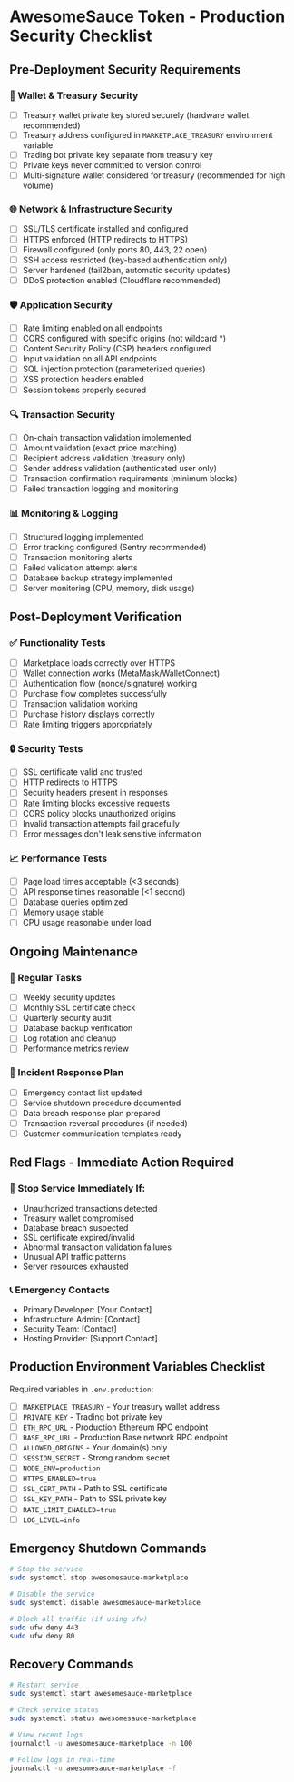# AwesomeSauce Token - Production Security Checklist

## Pre-Deployment Security Requirements

### 🔐 Wallet & Treasury Security
- [ ] Treasury wallet private key stored securely (hardware wallet recommended)
- [ ] Treasury address configured in `MARKETPLACE_TREASURY` environment variable
- [ ] Trading bot private key separate from treasury key
- [ ] Private keys never committed to version control
- [ ] Multi-signature wallet considered for treasury (recommended for high volume)

### 🌐 Network & Infrastructure Security
- [ ] SSL/TLS certificate installed and configured
- [ ] HTTPS enforced (HTTP redirects to HTTPS)
- [ ] Firewall configured (only ports 80, 443, 22 open)
- [ ] SSH access restricted (key-based authentication only)
- [ ] Server hardened (fail2ban, automatic security updates)
- [ ] DDoS protection enabled (Cloudflare recommended)

### 🛡️ Application Security
- [ ] Rate limiting enabled on all endpoints
- [ ] CORS configured with specific origins (not wildcard *)
- [ ] Content Security Policy (CSP) headers configured
- [ ] Input validation on all API endpoints
- [ ] SQL injection protection (parameterized queries)
- [ ] XSS protection headers enabled
- [ ] Session tokens properly secured

### 🔍 Transaction Security
- [ ] On-chain transaction validation implemented
- [ ] Amount validation (exact price matching)
- [ ] Recipient address validation (treasury only)
- [ ] Sender address validation (authenticated user only)
- [ ] Transaction confirmation requirements (minimum blocks)
- [ ] Failed transaction logging and monitoring

### 📊 Monitoring & Logging
- [ ] Structured logging implemented
- [ ] Error tracking configured (Sentry recommended)
- [ ] Transaction monitoring alerts
- [ ] Failed validation attempt alerts
- [ ] Database backup strategy implemented
- [ ] Server monitoring (CPU, memory, disk usage)

## Post-Deployment Verification

### ✅ Functionality Tests
- [ ] Marketplace loads correctly over HTTPS
- [ ] Wallet connection works (MetaMask/WalletConnect)
- [ ] Authentication flow (nonce/signature) working
- [ ] Purchase flow completes successfully
- [ ] Transaction validation working
- [ ] Purchase history displays correctly
- [ ] Rate limiting triggers appropriately

### 🔒 Security Tests
- [ ] SSL certificate valid and trusted
- [ ] HTTP redirects to HTTPS
- [ ] Security headers present in responses
- [ ] Rate limiting blocks excessive requests
- [ ] CORS policy blocks unauthorized origins
- [ ] Invalid transaction attempts fail gracefully
- [ ] Error messages don't leak sensitive information

### 📈 Performance Tests
- [ ] Page load times acceptable (<3 seconds)
- [ ] API response times reasonable (<1 second)
- [ ] Database queries optimized
- [ ] Memory usage stable
- [ ] CPU usage reasonable under load

## Ongoing Maintenance

### 🔄 Regular Tasks
- [ ] Weekly security updates
- [ ] Monthly SSL certificate check
- [ ] Quarterly security audit
- [ ] Database backup verification
- [ ] Log rotation and cleanup
- [ ] Performance metrics review

### 🚨 Incident Response Plan
- [ ] Emergency contact list updated
- [ ] Service shutdown procedure documented
- [ ] Data breach response plan prepared
- [ ] Transaction reversal procedures (if needed)
- [ ] Customer communication templates ready

## Red Flags - Immediate Action Required

### 🚩 Stop Service Immediately If:
- Unauthorized transactions detected
- Treasury wallet compromised
- Database breach suspected
- SSL certificate expired/invalid
- Abnormal transaction validation failures
- Unusual API traffic patterns
- Server resources exhausted

### 📞 Emergency Contacts
- Primary Developer: [Your Contact]
- Infrastructure Admin: [Contact]
- Security Team: [Contact]
- Hosting Provider: [Support Contact]

## Production Environment Variables Checklist

Required variables in `.env.production`:
- [ ] `MARKETPLACE_TREASURY` - Your treasury wallet address
- [ ] `PRIVATE_KEY` - Trading bot private key
- [ ] `ETH_RPC_URL` - Production Ethereum RPC endpoint
- [ ] `BASE_RPC_URL` - Production Base network RPC endpoint
- [ ] `ALLOWED_ORIGINS` - Your domain(s) only
- [ ] `SESSION_SECRET` - Strong random secret
- [ ] `NODE_ENV=production`
- [ ] `HTTPS_ENABLED=true`
- [ ] `SSL_CERT_PATH` - Path to SSL certificate
- [ ] `SSL_KEY_PATH` - Path to SSL private key
- [ ] `RATE_LIMIT_ENABLED=true`
- [ ] `LOG_LEVEL=info`

## Emergency Shutdown Commands

```bash
# Stop the service
sudo systemctl stop awesomesauce-marketplace

# Disable the service
sudo systemctl disable awesomesauce-marketplace

# Block all traffic (if using ufw)
sudo ufw deny 443
sudo ufw deny 80
```

## Recovery Commands

```bash
# Restart service
sudo systemctl start awesomesauce-marketplace

# Check service status
sudo systemctl status awesomesauce-marketplace

# View recent logs
journalctl -u awesomesauce-marketplace -n 100

# Follow logs in real-time
journalctl -u awesomesauce-marketplace -f
```